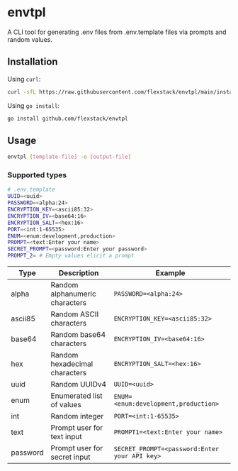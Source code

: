 # envtpl

A CLI tool for generating .env files from .env.template files via prompts and random values.

## Installation

Using `curl`:
  
 ```sh
 curl -sfL https://raw.githubusercontent.com/flexstack/envtpl/main/install.sh | sh
 ```

Using `go install`:

```sh
go install github.com/flexstack/envtpl
```

## Usage

```sh
envtpl [template-file] -o [output-file]
```

### Supported types

```sh
# .env.template
UUID=<uuid>
PASSWORD=<alpha:24>
ENCRYPTION_KEY=<ascii85:32>
ENCRYPTION_IV=<base64:16>
ENCRYPTION_SALT=<hex:16>
PORT=<int:1-65535>
ENUM=<enum:development,production>
PROMPT=<text:Enter your name>
SECRET_PROMPT=<password:Enter your password>
PROMPT_2= # Empty values elicit a prompt
```

| Type | Description | Example |
| --- | --- | --- |
| alpha | Random alphanumeric characters | `PASSWORD=<alpha:24>` |
| ascii85 | Random ASCII characters | `ENCRYPTION_KEY=<ascii85:32>` |
| base64 | Random base64 characters | `ENCRYPTION_IV=<base64:16>` |
| hex | Random hexadecimal characters | `ENCRYPTION_SALT=<hex:16>` |
| uuid | Random UUIDv4 | `UUID=<uuid>` |
| enum | Enumerated list of values | `ENUM=<enum:development,production>` |
| int | Random integer | `PORT=<int:1-65535>` |
| text | Prompt user for text input | `PROMPT1=<text:Enter your name>` |
| password | Prompt user for secret input | `SECRET_PROMPT=<password:Enter your API key>` |
